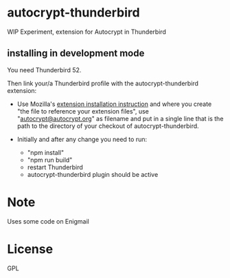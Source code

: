 # autocrypt-thunderbird

WIP Experiment, extension for Autocrypt in Thunderbird

## installing in development mode 

You need Thunderbird 52. 

Then link your/a Thunderbird profile with the autocrypt-thunderbird extension:

- Use Mozilla's [extension installation
  instruction](https://developer.mozilla.org/en-US/docs/Mozilla/Thunderbird/Thunderbird_extensions/Building_a_Thunderbird_extension_7:_Installation) and where you create "the file to reference your extension files", use "autocrypt@autocrypt.org" as filename
 and put in a single line that is the path to the directory of your checkout of autocrypt-thunderbird. 

- Initially and after any change you need to run:

  - "npm install" 
  - "npm run build" 
  - restart Thunderbird 
  - autocrypt-thunderbird plugin should be active


# Note

Uses some code on Enigmail

# License

GPL

